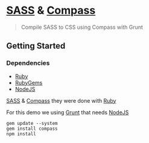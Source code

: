 # [SASS](http://sass-lang.com/) & [Compass](http://compass-style.org/)

> Compile SASS to CSS using Compass with Grunt


## Getting Started

### Dependencies
  - [Ruby](https://www.ruby-lang.org/en/)
  - [RubyGems](http://rubygems.org/pages/download)
  - [NodeJS](http://nodejs.org/download/)

[SASS](http://sass-lang.com/) & [Compass](http://compass-style.org/) they were done with [Ruby](https://www.ruby-lang.org/en/)

For this demo we using [Grunt](http://gruntjs.com/) that needs [NodeJS](http://nodejs.org/download/)

```shell
gem update --system
gem install compass
npm install
```
